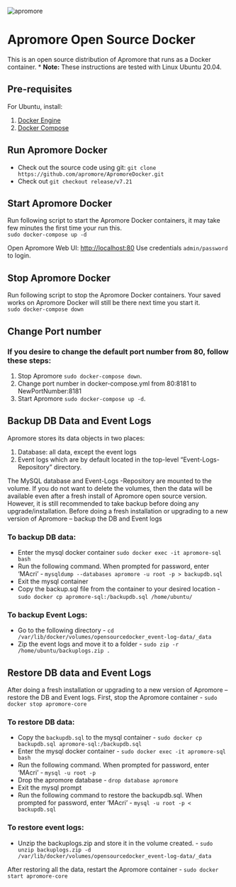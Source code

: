 ![apromore](https://apromore.org/wp-content/uploads/2021/08/Apromore-banner_red.png "apromore")

# Apromore Open Source Docker
This is an open source distribution of Apromore that runs as a Docker container. * <b>Note:</b> These instructions are tested with Linux Ubuntu 20.04. 

## Pre-requisites
For Ubuntu, install:
1. [Docker Engine](https://docs.docker.com/engine/install/ubuntu/)
2. [Docker Compose](https://docs.docker.com/compose/install/)

## Run Apromore Docker
* Check out the source code using git: `git clone https://github.com/apromore/ApromoreDocker.git`
* Check out `git checkout release/v7.21`

## Start Apromore Docker
Run following script to start the Apromore Docker containers, it may take few minutes the first time your run this.  
 `sudo docker-compose up -d`

Open Apromore Web UI: [http://localhost:80](http://localhost:80)
Use credentials `admin/password` to login.

## Stop Apromore Docker

Run following script to stop the Apromore Docker containers.  Your saved works on Apromore Docker will still be there next time you start it.  
`sudo docker-compose down`

## Change Port number
### If you desire to change the default port number from 80, follow these steps:
1. Stop Apromore `sudo docker-compose down`.
2. Change port number in docker-compose.yml from 80:8181 to NewPortNumber:8181
3. Start Apromore `sudo docker-compose up -d`.


## Backup DB Data and Event Logs
Apromore stores its data objects in two places:
1. Database: all data, except the event logs
2. Event logs which are by default located in the top-level “Event-Logs-Repository” directory.

The MySQL database and Event-Logs -Repository are mounted to the volume. If you do not want to delete the volumes, then the data will be available even after a fresh install of Apromore open source version. However, it is still recommended to take backup before doing any upgrade/installation.
Before doing a fresh installation or upgrading to a new version of Apromore – backup the DB and Event logs

### To backup DB data:
* Enter the mysql docker container `sudo docker exec -it apromore-sql bash`
* Run the following command. When prompted for password, enter ‘MAcri’ - `mysqldump --databases apromore -u root -p > backupdb.sql`
* Exit the mysql container
* Copy the backup.sql file from the container to your desired location - `sudo docker cp apromore-sql:/backupdb.sql /home/ubuntu/`

### To backup Event Logs:
* Go to the following directory - `cd /var/lib/docker/volumes/opensourcedocker_event-log-data/_data`
* Zip the event logs and move it to a folder - `sudo zip -r /home/ubuntu/backuplogs.zip .`

## Restore DB data and Event Logs
After doing a fresh installation or upgrading to a new version of Apromore – restore the DB and Event logs. First, stop the Apromore container - `sudo docker stop apromore-core`

### To restore DB data:
* Copy the `backupdb.sql` to the mysql container - `sudo docker cp backupdb.sql apromore-sql:/backupdb.sql`
* Enter the mysql docker container - `sudo docker exec -it apromore-sql bash`
* Run the following command. When prompted for password, enter ‘MAcri’ - `mysql -u root -p`
* Drop the apromore database - `drop database apromore`
* Exit the mysql prompt
* Run the following command to restore the backupdb.sql. When prompted for password, enter ‘MAcri’ - `mysql -u root -p < backupdb.sql`

### To restore event logs: 
* Unzip the backuplogs.zip and store it in the volume created. - `sudo unzip backuplogs.zip -d /var/lib/docker/volumes/opensourcedocker_event-log-data/_data`

After restoring all the data, restart the Apromore container - `sudo docker start apromore-core`
